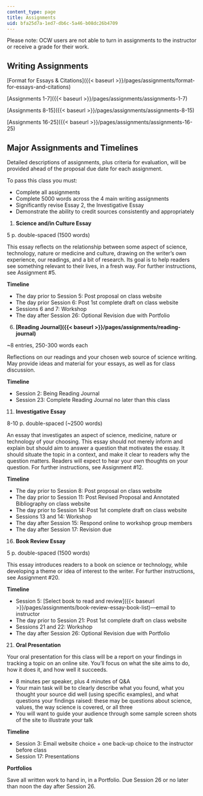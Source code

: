```yaml
---
content_type: page
title: Assignments
uid: bfa25d7a-1ed7-db6c-5a46-b08dc26b4709
---
```


Please note: OCW users are not able to turn in assignments to the instructor or receive a grade for their work.

Writing Assignments
-------------------

[Format for Essays & Citations]({{< baseurl >}}/pages/assignments/format-for-essays-and-citations)

[Assignments 1-7]({{< baseurl >}}/pages/assignments/assignments-1-7)

[Assignments 8-15]({{< baseurl >}}/pages/assignments/assignments-8-15)

[Assignments 16-25]({{< baseurl >}}/pages/assignments/assignments-16-25)

Major Assignments and Timelines
-------------------------------

Detailed descriptions of assignments, plus criteria for evaluation, will be provided ahead of the proposal due date for each assignment.

To pass this class you must:

*   Complete all assignments
*   Complete 5000 words across the 4 main writing assignments
*   Significantly revise Essay 2, the Investigative Essay
*   Demonstrate the ability to credit sources consistently and appropriately

1.  **Science and/in Culture Essay**

5 p. double-spaced (1500 words)

This essay reflects on the relationship between some aspect of science, technology, nature or medicine and culture, drawing on the writer’s own experience, our readings, and a bit of research. Its goal is to help readers see something relevant to their lives, in a fresh way. For further instructions, see Assignment #5.

**Timeline**

*   The day prior to Session 5: Post proposal on class website
*   The day prior Session 6: Post 1st complete draft on class website
*   Sessions 6 and 7: Workshop
*   The day after Session 26: Optional Revision due with Portfolio

6.  **[Reading Journal]({{< baseurl >}}/pages/assignments/reading-journal)**

~8 entries, 250-300 words each

Reflections on our readings and your chosen web source of science writing. May provide ideas and material for your essays, as well as for class discussion.

**Timeline**

*   Session 2: Being Reading Journal
*   Session 23: Complete Reading Journal no later than this class

11.  **Investigative Essay**

8-10 p. double-spaced (~2500 words)

An essay that investigates an aspect of science, medicine, nature or technology of your choosing. This essay should not merely inform and explain but should aim to answer a question that motivates the essay. It should situate the topic in a context, and make it clear to readers why the question matters. Readers will expect to hear your own thoughts on your question. For further instructions, see Assignment #12.

**Timeline**

*   The day prior to Session 8: Post proposal on class website
*   The day prior to Session 11: Post Revised Proposal and Annotated Bibliography on class website
*   The day prior to Session 14: Post 1st complete draft on class website
*   Sessions 13 and 14: Workshop
*   The day after Session 15: Respond online to workshop group members
*   The day after Session 17: Revision due

16.  **Book Review Essay**

5 p. double-spaced (1500 words)

This essay introduces readers to a book on science or technology, while developing a theme or idea of interest to the writer. For further instructions, see Assignment #20.

**Timeline**

*   Session 5: [Select book to read and review]({{< baseurl >}}/pages/assignments/book-review-essay-book-list)—email to instructor
*   The day prior to Session 21: Post 1st complete draft on class website
*   Sessions 21 and 22: Workshop
*   The day after Session 26: Optional Revision due with Portfolio

21.  **Oral Presentation**

Your oral presentation for this class will be a report on your findings in tracking a topic on an online site. You’ll focus on what the site aims to do, how it does it, and how well it succeeds.

*   8 minutes per speaker, plus 4 minutes of Q&A
*   Your main task will be to clearly describe what you found, what you thought your source did well (using specific examples), and what questions your findings raised: these may be questions about science, values, the way science is covered, or all three
*   You will want to guide your audience through some sample screen shots of the site to illustrate your talk

**Timeline**

*   Session 3: Email website choice + one back-up choice to the instructor before class
*   Session 17: Presentations

**Portfolios**

Save all written work to hand in, in a Portfolio. Due Session 26 or no later than noon the day after Session 26.